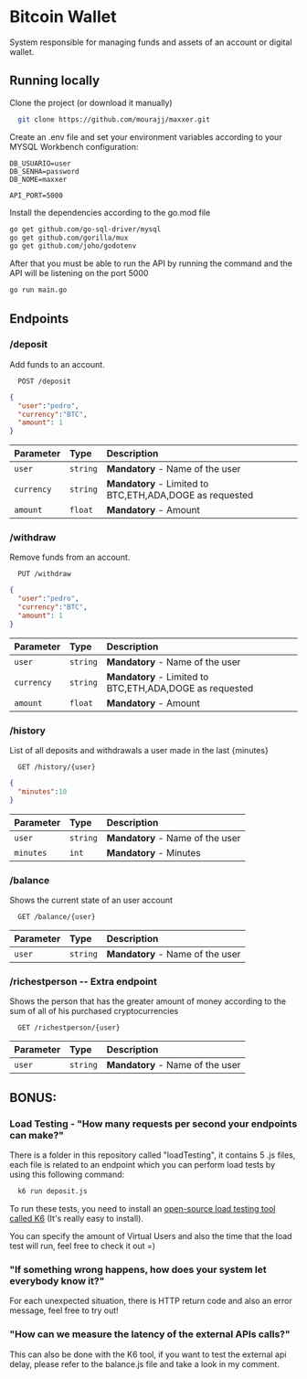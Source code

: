 
# Bitcoin Wallet 

System responsible for managing funds and assets of an account or digital wallet.





## Running locally

Clone the project (or download it manually)

```bash
  git clone https://github.com/mourajj/maxxer.git
```

Create an .env file and set your environment variables according to your MYSQL Workbench configuration:

```
DB_USUARIO=user
DB_SENHA=password
DB_NOME=maxxer

API_PORT=5000
```

Install the dependencies according to the go.mod file

```bash
go get github.com/go-sql-driver/mysql
go get github.com/gorilla/mux
go get github.com/joho/godotenv
```

After that you must be able to run the API by running the command and the API will be listening on the port 5000

```bash
go run main.go
```
## Endpoints 

### /deposit 
Add funds to an account.

```http
  POST /deposit
```

```JSON
{
  "user":"pedro",
  "currency":"BTC",
  "amount": 1
}
```

| Parameter   | Type       | Description                          |
| :---------- | :--------- | :---------------------------------- |
| `user` | `string` | **Mandatory** -  Name of the user |
| `currency` | `string` | **Mandatory** -  Limited to BTC,ETH,ADA,DOGE as requested |
| `amount` | `float` | **Mandatory** -  Amount |


### /withdraw
Remove funds from an account.

```http
  PUT /withdraw
```

```JSON
{
  "user":"pedro",
  "currency":"BTC",
  "amount": 1
}
```

| Parameter   | Type       | Description                          |
| :---------- | :--------- | :---------------------------------- |
| `user` | `string` | **Mandatory** -  Name of the user |
| `currency` | `string` | **Mandatory** -  Limited to BTC,ETH,ADA,DOGE as requested |
| `amount` | `float` | **Mandatory** -  Amount |

### /history
List of all deposits and withdrawals a user made in the last {minutes}

```http
  GET /history/{user}
```

```JSON
{
  "minutes":10
}
```

| Parameter   | Type       | Description                          |
| :---------- | :--------- | :---------------------------------- |
| `user` | `string` | **Mandatory** -  Name of the user |
| `minutes` | `int` | **Mandatory** - Minutes |


### /balance
Shows the current state of an user account

```http
  GET /balance/{user}
```


| Parameter   | Type       | Description                          |
| :---------- | :--------- | :---------------------------------- |
| `user` | `string` | **Mandatory** -  Name of the user |


### /richestperson -- Extra endpoint
Shows the person that has the greater amount of money according to the sum of all of his purchased cryptocurrencies

```http
  GET /richestperson/{user}
```


| Parameter   | Type       | Description                          |
| :---------- | :--------- | :---------------------------------- |
| `user` | `string` | **Mandatory** -  Name of the user |

## BONUS:

### Load Testing - "How many requests per second your endpoints can make?"

There is a folder in this repository called "loadTesting", it contains 5 .js files, each file is related to an endpoint which you can perform load tests by using this following command:

```bash
  k6 run deposit.js
```
To run these tests, you need to install an [open-source load testing tool called K6](https://k6.io/docs/getting-started/installation/) (It's really easy to install).
 
You can specify the amount of Virtual Users and also the time that the load test will run, feel free to check it out =)

### "If something wrong happens, how does your system let everybody know it?"

For each unexpected situation, there is HTTP return code and also an error message, feel free to try out!

### "How can we measure the latency of the external APIs calls?"

This can also be done with the K6 tool, if you want to test the external api delay, please refer to the balance.js file and take a look in my comment.
